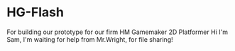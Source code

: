# HG-Flash
For building our prototype for our firm HM Gamemaker 2D Platformer
Hi I'm Sam, I'm waiting for help from Mr.Wright, for file sharing!
